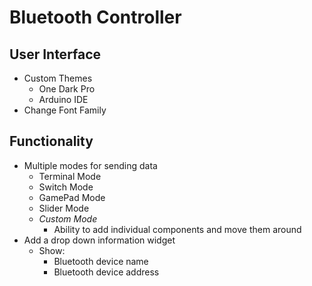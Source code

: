 # Bluetooth Controller
## User Interface
- Custom Themes
  - One Dark Pro
  - Arduino IDE
- Change Font Family

## Functionality
- Multiple modes for sending data
  - Terminal Mode
  - Switch Mode
  - GamePad Mode
  - Slider Mode
  - *Custom Mode*
    - Ability to add individual components and move them around
- Add a drop down information widget
  - Show:
    - Bluetooth device name
    - Bluetooth device address